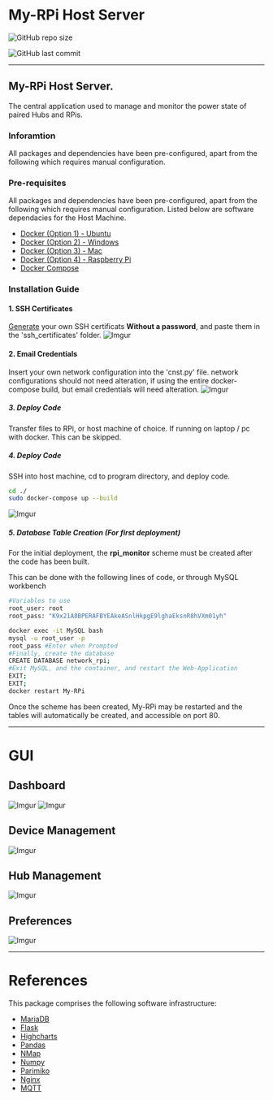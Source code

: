 # My-RPi Host Server

![GitHub repo size](https://img.shields.io/github/repo-size/zyetta/My-RPi_HostServer?style=for-the-badge)

![GitHub last commit](https://img.shields.io/github/last-commit/zyetta/My-RPi_HostServer)

***
## My-RPi Host Server.
The central application used to manage and monitor the power state of paired Hubs and RPis.

### Inforamtion
All packages and dependencies have been pre-configured, apart from the following which requires manual configuration.

### Pre-requisites
All packages and dependencies have been pre-configured, apart from the following which requires manual configuration. Listed below are software dependacies for the Host Machine.

- [Docker (Option 1) - Ubuntu](https://docs.docker.com/engine/install/ubuntu/)
- [Docker (Option 2) - Windows](https://docs.docker.com/docker-for-windows/install/)
- [Docker (Option 3) - Mac](https://docs.docker.com/docker-for-mac/install/)
- [Docker (Option 4) - Raspberry Pi](https://phoenixnap.com/kb/docker-on-raspberry-pi)
- [Docker Compose](https://www.tutorialspoint.com/docker/docker_compose.htm)

### Installation Guide

#### 1. SSH Certificates

[Generate](https://www.youtube.com/watch?v=vpk_1gldOAE) your own SSH certificats **Without a password**, and paste them in the 'ssh_certificates' folder. 
![Imgur](https://i.imgur.com/zNpACbt.png)





#### 2. Email Credentials
Insert your own network configuration into the 'cnst.py' file. network configurations should not need alteration, if using the entire docker-compose build, but email credentials will need alteration.
![Imgur](https://i.imgur.com/AGJizHQ.png)

##### 3. Deploy Code
Transfer files to RPi, or host machine of choice. If running on laptop / pc with docker. This can be skipped.


##### 4. Deploy Code
SSH into host machine, cd to program directory, and deploy code.

```sh
cd ./
sudo docker-compose up --build
```
![Imgur](https://i.imgur.com/wx0q7G3.png)


##### 5. Database Table Creation (For first deployment)
For the initial deployment, the **rpi_monitor** scheme must be created after the code has been built.


This can be done with the following lines of code, or through MySQL workbench
```sh
#Variables to use
root_user: root
root_pass: "K9x21A8BPERAFBYEAkeASnlHkpgE9lghaEksnR8hVXm01yh"
```

```sh
docker exec -it MySQL bash
mysql -u root_user -p
root_pass #Enter when Prompted
#Finally, create the database
CREATE DATABASE network_rpi;
#Exit MySQL, and the container, and restart the Web-Application
EXIT;
EXIT;
docker restart My-RPi
```

Once the scheme has been created, My-RPi may be restarted and the tables will automatically be created, and accessible on port 80.

***
# GUI
## Dashboard
![Imgur](https://i.imgur.com/hvlLdC1.png)
![Imgur](https://i.imgur.com/yaFlBqe.png)


## Device Management
![Imgur](https://i.imgur.com/fZkB561.png)
## Hub Management
![Imgur](https://i.imgur.com/N3pE8JU.png)
## Preferences
![Imgur](https://i.imgur.com/QrJOT1C.png)

***
# References
This package comprises the following software infrastructure:
- [MariaDB](https://mariadb.org/)
- [Flask](https://palletsprojects.com/p/flask/)
- [Highcharts](https://www.highcharts.com/)
- [Pandas](https://pandas.pydata.org/)
- [NMap](https://nmap.org/)
- [Numpy](https://numpy.org/)
- [Parimiko](https://github.com/pallets/flask)
- [Nginx](https://www.nginx.com/)
- [MQTT](https://mqtt.org/)

